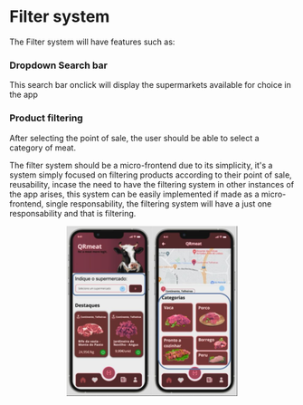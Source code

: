 # Filter system
The Filter system will have features such as:
### Dropdown Search bar
This search bar onclick will display the supermarkets available for choice in the app
### Product filtering
After selecting the point of sale, the user should be able to select a category of meat.

The filter system should be a micro-frontend due to its simplicity, it's a system simply focused on filtering products according to their point of sale, reusability, incase the need to have the filtering system in other instances of the app arises, this system can be easily implemented if made as a micro-frontend, single responsability, the filtering system will have a just one responsability and that is filtering.

<img src="../img/filter.JPG"
     alt="Markdown Monster icon"
     style="margin-left: auto; margin-right: auto; width: 60%; display: block" />